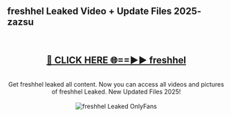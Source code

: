 <h2>freshhel Leaked Video + Update Files 2025- zazsu</h2>
<br>
<div align="center">
<h2><a href="https://libra.edu.pl?freshhel" rel="nofollow">🔴 CLICK HERE 🌐==►► freshhel</a></h2>
<br>
Get freshhel leaked all content. Now you can access all videos and pictures of freshhel Leaked. New Updated Files 2025!
<br>
<br>
<a href="https://libra.edu.pl?freshhel" rel="nofollow" data-target="animated-image.originalLink"><img src="https://i.ibb.co.com/WyWwxjT/player-gif2.gif" alt="freshhel Leaked OnlyFans" style="max-width: 100%; display: inline-block;" data-target="animated-image.originalImage"></a>
</div>
<br>